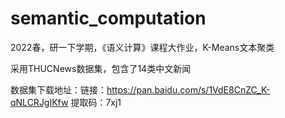# semantic_computation
2022春，研一下学期，《语义计算》课程大作业，K-Means文本聚类

采用THUCNews数据集，包含了14类中文新闻

数据集下载地址：链接：https://pan.baidu.com/s/1VdE8CnZC_K-qNLCRJgIKfw
提取码：7xj1
